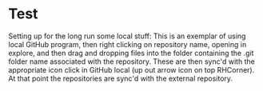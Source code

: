 Test
====

Setting up for the long run some local stuff:
This is an exemplar of using local GitHub program, then right clicking on repository name, opening in explore, and then drag and dropping files into the folder containing the .git folder name associated with the repository.  These are then sync'd with the appropriate icon click in GitHub local (up out arrow icon on top RHCorner).  At that point the repositories are sync'd with the external repository.
